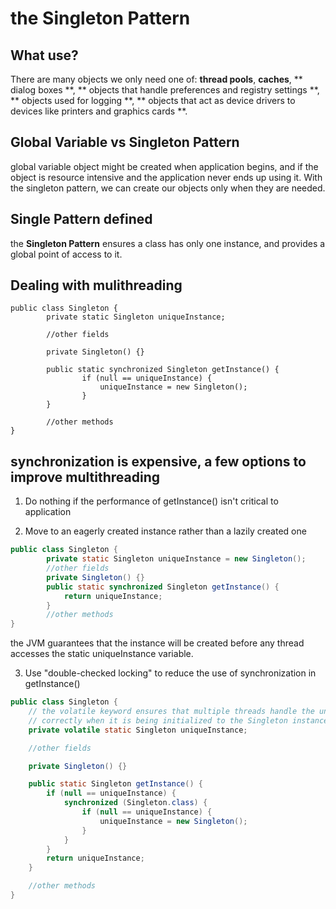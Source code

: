 the Singleton Pattern
======================

## What use?
There are many objects we only need one of: **thread pools**, **caches**, ** dialog boxes **, ** objects that handle preferences and registry settings **, ** objects used for logging **, ** objects that act as device drivers to devices like printers and graphics cards **.

## Global Variable vs Singleton Pattern
global variable object might be created when application begins, and if the object is resource intensive and the application never ends up using it. With the singleton pattern, we can create our objects only when they are needed.

Single Pattern defined
----------------------
the **Singleton Pattern** ensures a class has only one instance, and provides a global point of access to it.

Dealing with mulithreading
--------------------------

```
public class Singleton {
        private static Singleton uniqueInstance;
        
        //other fields
        
        private Singleton() {}

        public static synchronized Singleton getInstance() {
                if (null == uniqueInstance) {
                    uniqueInstance = new Singleton();
                }
        }

        //other methods
}
```

## synchronization is expensive, a few options to improve multithreading

1. Do nothing if the performance of getInstance() isn't critical to application

2. Move to an eagerly created instance rather than a lazily created one

```java
public class Singleton {
        private static Singleton uniqueInstance = new Singleton();
        //other fields   
        private Singleton() {}    
        public static synchronized Singleton getInstance() {
            return uniqueInstance;
        }
        //other methods
}
```

the JVM guarantees that the instance will be created before any thread accesses the static uniqueInstance variable.

3. Use "double-checked locking" to reduce the use of synchronization in getInstance()

```java
public class Singleton {
    // the volatile keyword ensures that multiple threads handle the uniqueInstance variable
    // correctly when it is being initialized to the Singleton instance.
    private volatile static Singleton uniqueInstance;

    //other fields

    private Singleton() {}

    public static Singleton getInstance() {
        if (null == uniqueInstance) {
            synchronized (Singleton.class) {
                if (null == uniqueInstance) {
                    uniqueInstance = new Singleton();
                }
            }
        }
        return uniqueInstance;
    }

    //other methods
}
```



